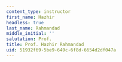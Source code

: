 ```yaml
---
content_type: instructor
first_name: Hazhir
headless: true
last_name: Rahmandad
middle_initial: ''
salutation: Prof.
title: Prof. Hazhir Rahmandad
uid: 51932f69-5be9-649c-6f8d-6654d2df047a
---
```


